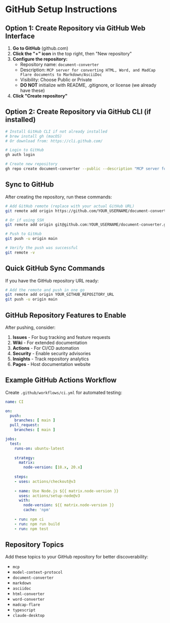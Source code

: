 # GitHub Setup Instructions

## Option 1: Create Repository via GitHub Web Interface

1. **Go to GitHub** (github.com)
2. **Click the "+" icon** in the top right, then "New repository"
3. **Configure the repository:**
   - Repository name: `document-converter`
   - Description: `MCP server for converting HTML, Word, and MadCap Flare documents to Markdown/AsciiDoc`
   - Visibility: Choose Public or Private
   - **DO NOT** initialize with README, .gitignore, or license (we already have these)
4. **Click "Create repository"**

## Option 2: Create Repository via GitHub CLI (if installed)

```bash
# Install GitHub CLI if not already installed
# brew install gh (macOS)
# Or download from: https://cli.github.com/

# Login to GitHub
gh auth login

# Create new repository
gh repo create document-converter --public --description "MCP server for converting HTML, Word, and MadCap Flare documents to Markdown/AsciiDoc"
```

## Sync to GitHub

After creating the repository, run these commands:

```bash
# Add GitHub remote (replace with your actual GitHub URL)
git remote add origin https://github.com/YOUR_USERNAME/document-converter.git

# Or if using SSH
git remote add origin git@github.com:YOUR_USERNAME/document-converter.git

# Push to GitHub
git push -u origin main

# Verify the push was successful
git remote -v
```

## Quick GitHub Sync Commands

If you have the GitHub repository URL ready:

```bash
# Add the remote and push in one go
git remote add origin YOUR_GITHUB_REPOSITORY_URL
git push -u origin main
```

## GitHub Repository Features to Enable

After pushing, consider:

1. **Issues** - For bug tracking and feature requests
2. **Wiki** - For extended documentation
3. **Actions** - For CI/CD automation
4. **Security** - Enable security advisories
5. **Insights** - Track repository analytics
6. **Pages** - Host documentation website

## Example GitHub Actions Workflow

Create `.github/workflows/ci.yml` for automated testing:

```yaml
name: CI

on:
  push:
    branches: [ main ]
  pull_request:
    branches: [ main ]

jobs:
  test:
    runs-on: ubuntu-latest
    
    strategy:
      matrix:
        node-version: [18.x, 20.x]
    
    steps:
    - uses: actions/checkout@v3
    
    - name: Use Node.js ${{ matrix.node-version }}
      uses: actions/setup-node@v3
      with:
        node-version: ${{ matrix.node-version }}
        cache: 'npm'
    
    - run: npm ci
    - run: npm run build
    - run: npm test
```

## Repository Topics

Add these topics to your GitHub repository for better discoverability:
- `mcp`
- `model-context-protocol`
- `document-converter`
- `markdown`
- `asciidoc`
- `html-converter`
- `word-converter`
- `madcap-flare`
- `typescript`
- `claude-desktop`